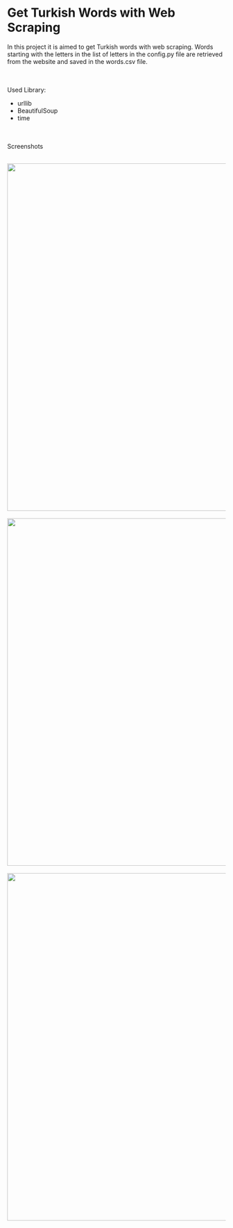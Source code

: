 # Get Turkish Words with Web Scraping

In this project it is aimed to get Turkish words with web scraping. Words starting with the letters in the list of letters in the config.py file are retrieved from the website and saved in the words.csv file.

<br><br>
Used Library:<br>
<ul>
  <li>urllib</li>
  <li>BeautifulSoup</li>
  <li>time</li>
</ul>

<br><br>
Screenshots<br><br>

<img src=".images/ss1.PNG" width="800px"/> <BR><BR>
<img src=".images/ss2.PNG" width="800px"/> <BR><BR>
<img src=".images/ss2.PNG" width="800px"/> <BR><BR>
